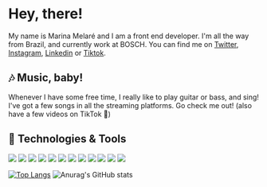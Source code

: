 # Hey, there! <img src="https://raw.githubusercontent.com/MartinHeinz/MartinHeinz/master/wave.gif" width="10px">

My name is Marina Melaré and I am a front end developer. I'm all the way from Brazil, and currently work at BOSCH. You can find me on [Twitter](https://twitter.com/marinamelare), [Instagram](https://instagram.com/melare.nina), [Linkedin](https://www.linkedin.com/in/marina-aguiar-melar%C3%A9-05433016b/) or [Tiktok](https://www.tiktok.com/@melare.nina?is_copy_url=1&is_from_webapp=v1).

## 🎶 Music, baby!

Whenever I have some free time, I really like to play guitar or bass, and sing! I've got a few songs in all the streaming platforms. Go check me out! (also have a few videos on TikTok 🙈)


## 🔧 Technologies & Tools
![](https://img.shields.io/badge/MacOS-informational?style=flat&logo=apple&logoColor=white&color=563D7C)
![](https://img.shields.io/badge/VS_Code-informational?style=flat&logo=visualstudiocode-idea&logoColor=white&color=563D7C)
![](https://img.shields.io/badge/React-informational?style=flat&logo=react&logoColor=white&color=563D7C)
![](https://img.shields.io/badge/Angular-informational?style=flat&logo=angular&logoColor=white&color=563D7C)
![](https://img.shields.io/badge/HTML-informational?style=flat&logo=html5&logoColor=white&color=563D7C)
![](https://img.shields.io/badge/CSS-informational?style=flat&logo=css3&logoColor=white&color=563D7C)
![](https://img.shields.io/badge/Photoshop-informational?style=flat&logo=adobephotoshop&logoColor=white&color=563D7C)
![](https://img.shields.io/badge/Adobe_XD-informational?style=flat&logo=adobexd&logoColor=white&color=563D7C)
![](https://img.shields.io/badge/UI_UX-informational?style=flat&logo=githubsponsors&logoColor=white&color=563D7C)
![](https://img.shields.io/badge/Python-informational?style=flat&logo=python&logoColor=white&color=563D7C)
![](https://img.shields.io/badge/Automation_Anywhere-informational?style=flat&logo=probot&logoColor=white&color=563D7C)
![](https://img.shields.io/badge/Git-informational?style=flat&logo=git&logoColor=white&color=563D7C)

[![Top Langs](https://github-readme-stats.vercel.app/api/top-langs/?username=melarenina&langs_count=3&theme=tokyonight)](https://github.com/melarenina) 
![Anurag's GitHub stats](https://github-readme-stats.vercel.app/api?username=melarenina&show_icons=true&theme=tokyonight)

